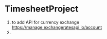 # TimesheetProject

1. to add API for currency exchange https://manage.exchangeratesapi.io/account
2. 
